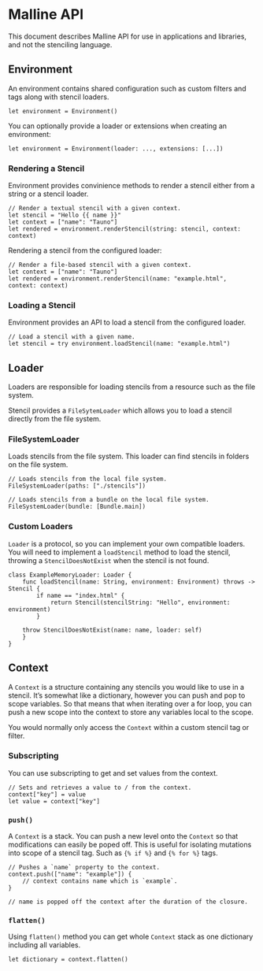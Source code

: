 # Malline API

This document describes Malline API for use in applications and libraries,
and not the stenciling language.

## Environment

An environment contains shared configuration such as custom filters and tags
along with stencil loaders.

```
let environment = Environment()
```

You can optionally provide a loader or extensions when creating an environment:

```
let environment = Environment(loader: ..., extensions: [...])
```

### Rendering a Stencil

Environment provides convinience methods to render a stencil either from a
string or a stencil loader.

```
// Render a textual stencil with a given context.
let stencil = "Hello {{ name }}"
let context = ["name": "Tauno"]
let rendered = environment.renderStencil(string: stencil, context: context)
```

Rendering a stencil from the configured loader:

```
// Render a file-based stencil with a given context.
let context = ["name": "Tauno"]
let rendered = environment.renderStencil(name: "example.html", context: context)
```

### Loading a Stencil

Environment provides an API to load a stencil from the configured loader.

```
// Load a stencil with a given name.
let stencil = try environment.loadStencil(name: "example.html")
```

## Loader

Loaders are responsible for loading stencils from a resource such as the file
system.

Stencil provides a ```FileSytemLoader``` which allows you to load a stencil
directly from the file system.

### FileSystemLoader

Loads stencils from the file system. This loader can find stencils in folders
on the file system.

```
// Loads stencils from the local file system.
FileSystemLoader(paths: ["./stencils"])
```

```
// Loads stencils from a bundle on the local file system.
FileSystemLoader(bundle: [Bundle.main])
```

### Custom Loaders

`Loader` is a protocol, so you can implement your own compatible loaders. You
will need to implement a `loadStencil` method to load the stencil,
throwing a `StencilDoesNotExist` when the stencil is not found.

```
class ExampleMemoryLoader: Loader {
    func loadStencil(name: String, environment: Environment) throws -> Stencil {
        if name == "index.html" {
            return Stencil(stencilString: "Hello", environment: environment)
        }

    throw StencilDoesNotExist(name: name, loader: self)
    }
}
```

## Context

A `Context` is a structure containing any stencils you would like to use in
a stencil. It’s somewhat like a dictionary, however you can push and pop to
scope variables. So that means that when iterating over a for loop, you can
push a new scope into the context to store any variables local to the scope.

You would normally only access the `Context` within a custom stencil tag or
filter.

### Subscripting

You can use subscripting to get and set values from the context.

```
// Sets and retrieves a value to / from the context.
context["key"] = value
let value = context["key"]
```

###  `push()`

A `Context` is a stack. You can push a new level onto the `Context` so that
modifications can easily be poped off. This is useful for isolating mutations
into scope of a stencil tag. Such as `{% if %}` and `{% for %}` tags.

```
// Pushes a `name` property to the context.
context.push(["name": "example"]) {
    // context contains name which is `example`.
}
```

    // name is popped off the context after the duration of the closure.

###  `flatten()`

Using `flatten()` method you can get whole `Context` stack as one
dictionary including all variables.

```
let dictionary = context.flatten()
```

